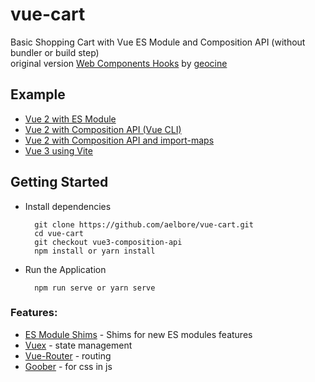 # vue-cart
Basic Shopping Cart with Vue ES Module and Composition API (without bundler or build step) <br />
original version [Web Components Hooks](https://github.com/geocine/web-components-hooks-demo) by [geocine](https://github.com/geocine)

Example
------------
* [Vue 2 with ES Module](https://github.com/aelbore/vue-cart)
* [Vue 2 with Composition API (Vue CLI)](https://github.com/aelbore/vue-cart/tree/vue2-composition-api)
* [Vue 2 with Composition API and import-maps](https://github.com/aelbore/vue-cart/tree/vue2-esm-composition-api)
* [Vue 3 using Vite](https://github.com/aelbore/vue-cart/tree/vue3-vite) 


Getting Started
------------
  * Install dependencies
    ```
      git clone https://github.com/aelbore/vue-cart.git
      cd vue-cart
      git checkout vue3-composition-api
      npm install or yarn install
    ```
  * Run the Application
    ```
      npm run serve or yarn serve
    ```

### Features:
* [ES Module Shims](https://github.com/guybedford/es-module-shims) - Shims for new ES modules features
* [Vuex](https://vuex.vuejs.org/) - state management
* [Vue-Router](https://router.vuejs.org/) - routing
* [Goober](https://www.npmjs.com/package/goober) - for css in js 
